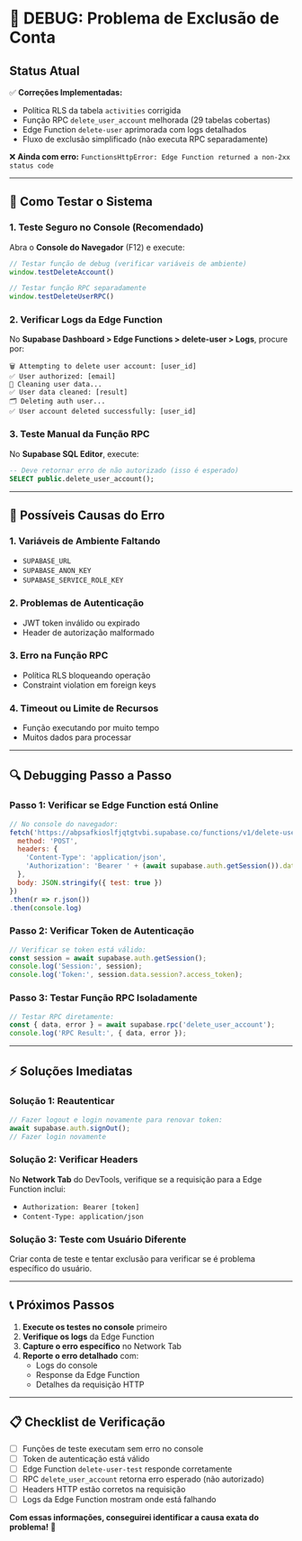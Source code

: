 # 🔧 DEBUG: Problema de Exclusão de Conta

## Status Atual

✅ **Correções Implementadas:**
- Política RLS da tabela `activities` corrigida
- Função RPC `delete_user_account` melhorada (29 tabelas cobertas)
- Edge Function `delete-user` aprimorada com logs detalhados
- Fluxo de exclusão simplificado (não executa RPC separadamente)

❌ **Ainda com erro:** `FunctionsHttpError: Edge Function returned a non-2xx status code`

---

## 🧪 Como Testar o Sistema

### 1. **Teste Seguro no Console** (Recomendado)

Abra o **Console do Navegador** (F12) e execute:

```javascript
// Testar função de debug (verificar variáveis de ambiente)
window.testDeleteAccount()

// Testar função RPC separadamente
window.testDeleteUserRPC()
```

### 2. **Verificar Logs da Edge Function**

No **Supabase Dashboard > Edge Functions > delete-user > Logs**, procure por:

```
🗑️ Attempting to delete user account: [user_id]
✅ User authorized: [email]
🧹 Cleaning user data...
✅ User data cleaned: [result]
🗂️ Deleting auth user...
✅ User account deleted successfully: [user_id]
```

### 3. **Teste Manual da Função RPC**

No **Supabase SQL Editor**, execute:

```sql
-- Deve retornar erro de não autorizado (isso é esperado)
SELECT public.delete_user_account();
```

---

## 🐛 Possíveis Causas do Erro

### 1. **Variáveis de Ambiente Faltando**
- `SUPABASE_URL`
- `SUPABASE_ANON_KEY` 
- `SUPABASE_SERVICE_ROLE_KEY`

### 2. **Problemas de Autenticação**
- JWT token inválido ou expirado
- Header de autorização malformado

### 3. **Erro na Função RPC**
- Política RLS bloqueando operação
- Constraint violation em foreign keys

### 4. **Timeout ou Limite de Recursos**
- Função executando por muito tempo
- Muitos dados para processar

---

## 🔍 Debugging Passo a Passo

### Passo 1: Verificar se Edge Function está Online
```javascript
// No console do navegador:
fetch('https://abpsafkioslfjqtgtvbi.supabase.co/functions/v1/delete-user-test', {
  method: 'POST',
  headers: {
    'Content-Type': 'application/json',
    'Authorization': 'Bearer ' + (await supabase.auth.getSession()).data.session?.access_token
  },
  body: JSON.stringify({ test: true })
})
.then(r => r.json())
.then(console.log)
```

### Passo 2: Verificar Token de Autenticação
```javascript
// Verificar se token está válido:
const session = await supabase.auth.getSession();
console.log('Session:', session);
console.log('Token:', session.data.session?.access_token);
```

### Passo 3: Testar Função RPC Isoladamente
```javascript
// Testar RPC diretamente:
const { data, error } = await supabase.rpc('delete_user_account');
console.log('RPC Result:', { data, error });
```

---

## ⚡ Soluções Imediatas

### Solução 1: Reautenticar
```javascript
// Fazer logout e login novamente para renovar token:
await supabase.auth.signOut();
// Fazer login novamente
```

### Solução 2: Verificar Headers
No **Network Tab** do DevTools, verifique se a requisição para a Edge Function inclui:
- `Authorization: Bearer [token]`
- `Content-Type: application/json`

### Solução 3: Teste com Usuário Diferente
Criar conta de teste e tentar exclusão para verificar se é problema específico do usuário.

---

## 📞 Próximos Passos

1. **Execute os testes no console** primeiro
2. **Verifique os logs** da Edge Function
3. **Capture o erro específico** no Network Tab
4. **Reporte o erro detalhado** com:
   - Logs do console
   - Response da Edge Function
   - Detalhes da requisição HTTP

---

## 📋 Checklist de Verificação

- [ ] Funções de teste executam sem erro no console
- [ ] Token de autenticação está válido
- [ ] Edge Function `delete-user-test` responde corretamente
- [ ] RPC `delete_user_account` retorna erro esperado (não autorizado)
- [ ] Headers HTTP estão corretos na requisição
- [ ] Logs da Edge Function mostram onde está falhando

**Com essas informações, conseguirei identificar a causa exata do problema!** 🎯 